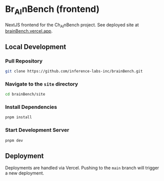 # Br<sub>AI</sub>nBench (frontend)

NextJS frontend for the Ch<sub>AI</sub>nBench project. See deployed site at [brainBench.vercel.app](https://brainBench.vercel.app).

## Local Development

### Pull Repository

```zsh
git clone https://github.com/inference-labs-inc/brainBench.git
```

### Navigate to the `site` directory

```zsh
cd brainBench/site
```

### Install Dependencies

```zsh
pnpm install
```

### Start Development Server

```zsh
pnpm dev
```

## Deployment

Deployments are handled via Vercel. Pushing to the `main` branch will trigger a new deployment.
